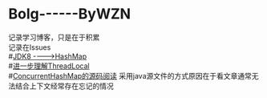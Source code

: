 # Bolg------ByWZN
记录学习博客，只是在于积累<br/>
记录在Issues<br/>
#<a href="https://github.com/MrWangZN/Bolg------ByWZN/issues/1">JDK8 ---->HashMap</a> <br/>
#<a href="https://github.com/MrWangZN/Bolg------ByWZN/issues/2">进一步理解ThreadLocal</a> <br/>
#<a href="https://github.com/MrWangZN/Bolg------ByWZN/blob/main/read/ConcurrentHashMap.java">ConcurrentHashMap的源码阅读</a> 采用java源文件的方式原因在于看文章通常无法结合上下文经常存在忘记的情况<br/>
